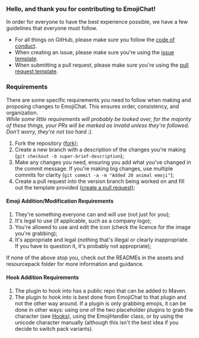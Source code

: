 ### Hello, and thank you for contributing to EmojiChat!  
In order for everyone to have the best experience possible, we have a few guidelines that everyone must follow.  
- For all things on GitHub, please make sure you follow the [code of conduct](CODE_OF_CONDUCT.md).    
- When creating an issue, please make sure you're using the [issue template](ISSUE_TEMPLATE/BUG_REPORT.md).    
- When submitting a pull request, please make sure you're using the [pull request template](PULL_REQUEST_TEMPLATE.md).    

### Requirements
There are some specific requirements you need to follow when making and proposing changes to EmojiChat. This ensures order, consistency, and organization.  
*While some little requirements will probably be looked over, for the majority of these things, your PRs will be marked as invalid unless they're followed. Don't worry, they're not too hard :).* 
1. Fork the repository ([fork](https://github.com/RadBuilder/EmojiChat/fork));
2. Create a new branch with a description of the changes you're making (`git checkout -b super-brief-description`);
3. Make any changes you need, ensuring you add what you've changed in the commit message. If you're making big changes, use multiple commits for clarity (`git commit -a -m "Added 20 animal emoji"`);
4. Create a pull request into the version branch being worked on and fill out the template provided ([create a pull request](https://github.com/RadBuilder/EmojiChat/pulls));

#### Emoji Addition/Modification Requirements
1. They're something everyone can and will use (not just for you);  
2. It's legal to use (if applicable, such as a company logo);  
3. You're allowed to use and edit the icon (check the licence for the image you're grabbing);  
4. It's appropriate and legal (nothing that's illegal or clearly inappropriate. If you have to question it, it's probably not appropriate);  

If none of the above stop you, check out the READMEs in the assets and resourcepack folder for more information and guidance.

#### Hook Addition Requirements
1. The plugin to hook into has a public repo that can be added to Maven.
2. The plugin to hook into is best done from EmojiChat to that plugin and not the other way around. If a plugin is only grabbing emojis, it can be done in other ways: using one of the two placeholder plugins to grab the character (see [Hooks](https://github.com/RadBuilder/EmojiChat/wiki/Hooks)), using the EmojiHandler class, or by using the unicode character manually (although this isn't the best idea if you decide to switch pack variants). 